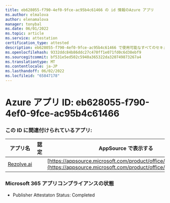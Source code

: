 ```yaml
---
title: eb628055-f790-4ef0-9fce-ac95b4c61466 の id 情報のAzure アプリ
ms.author: elmalova
author: elenamalova
manager: tonybal
ms.date: 06/01/2022
ms.topic: article
ms.service: attestation
certification_type: attested
description: eb628055-f790-4ef0-9fce-ac95b4c61466 で使用可能なすべてのセキュリティとコンプライアンス情報。
ms.openlocfilehash: 9332ddc84b86ddc27c470ff1e071fd0c6d38ebf9
ms.sourcegitcommit: bf531e5ed502c5940a365322da320749873267a4
ms.translationtype: MT
ms.contentlocale: ja-JP
ms.lasthandoff: 06/02/2022
ms.locfileid: "65847178"
---
```

# <a name="azure-app-id-eb628055-f790-4ef0-9fce-ac95b4c61466"></a>Azure アプリ ID: eb628055-f790-4ef0-9fce-ac95b4c61466


### <a name="apps-associated-with-this-id"></a>この ID に関連付けられているアプリ:
| **アプリ名** | **認定** | **AppSource で表示する** |
|--------------|---------------|-----------------------|
| [Rezolve.ai](../forward/WA200002724.md) |  | [https://appsource.microsoft.com/product/office/WA200002724](https://appsource.microsoft.com/product/office/WA200002724) |

### <a name="microsoft-365-app-compliance-status"></a>Microsoft 365 アプリコンプライアンスの状態
- Publisher Attestaton Status: Completed
